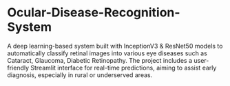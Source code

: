 # Ocular-Disease-Recognition-System
A deep learning-based system built with InceptionV3 &amp; ResNet50 models to automatically classify retinal images into various eye diseases such as Cataract, Glaucoma, Diabetic Retinopathy. The project includes a user-friendly Streamlit interface for real-time predictions, aiming to assist early diagnosis, especially in rural or underserved areas.
